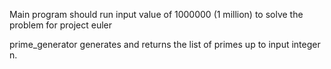 Main program should run input value of 1000000 (1 million) to solve the problem for project euler

prime_generator generates and returns the list of primes up to input integer n.
